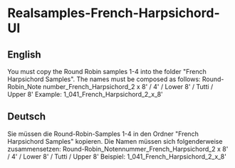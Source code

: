 # Realsamples-French-Harpsichord-UI

## English

You must copy the Round Robin samples 1-4 into the folder "French Harpsichord Samples". 
The names must be composed as follows:
Round-Robin_Note number_French_Harpsichord_2 x 8' / 4' / Lower 8' / Tutti / Upper 8'
Example: 1_041_French_Harpsichord_2_x_8'

## Deutsch

Sie müssen die Round-Robin-Samples 1-4 in den Ordner "French Harpsichord Samples" kopieren. 
Die Namen müssen sich folgenderweise zusammensetzen:
Round-Robin_Notennummer_French_Harpsichord_2 x 8' / 4' / Lower 8' / Tutti / Upper 8'
Beispiel: 1_041_French_Harpsichord_2_x_8'
